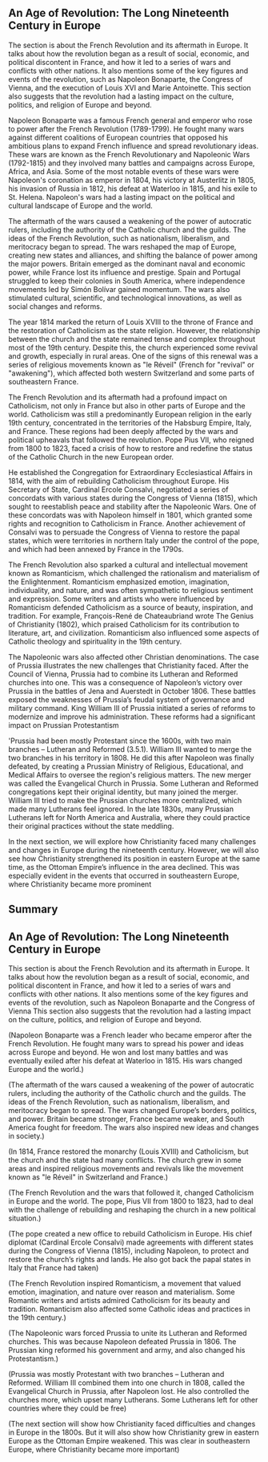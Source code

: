 ## An Age of Revolution: The Long Nineteenth Century in Europe

The section is about the French Revolution and its aftermath in Europe.
It talks about how the revolution began as a result of social, economic, and political discontent in France, and how it led to a series of wars and conflicts with other nations. It also mentions some of the key figures and events of the revolution, such as Napoleon Bonaparte, the Congress of Vienna, and the execution of Louis XVI and Marie Antoinette. This section also suggests that the revolution had a lasting impact on the culture, politics, and religion of Europe and beyond.

Napoleon Bonaparte was a famous French general and emperor who rose to power after the French Revolution (1789-1799). He fought many wars against different coalitions of European countries that opposed his ambitious plans to expand French influence and spread revolutionary ideas. These wars are known as the French Revolutionary and Napoleonic Wars (1792-1815) and they involved many battles and campaigns across Europe, Africa, and Asia. Some of the most notable events of these wars were Napoleon's coronation as emperor in 1804, his victory at Austerlitz in 1805, his invasion of Russia in 1812, his defeat at Waterloo in 1815, and his exile to St. Helena. Napoleon's wars had a lasting impact on the political and cultural landscape of Europe and the world.

The aftermath of the wars caused a weakening of the power of autocratic rulers, including the authority of the Catholic church and the guilds.
The ideas of the French Revolution, such as nationalism, liberalism, and meritocracy began to spread. The wars reshaped the map of Europe, creating new states and alliances, and shifting the balance of power among the major powers. Britain emerged as the dominant naval and economic power, while France lost its influence and prestige. Spain and Portugal struggled to keep their colonies in South America, where independence movements led by Simón Bolívar gained momentum. The wars also stimulated cultural, scientific, and technological innovations, as well as social changes and reforms.

The year 1814 marked the return of Louis XVIII to the throne of France and the restoration of Catholicism as the state religion. However, the relationship between the church and the state remained tense and complex throughout most of the 19th century. Despite this, the church experienced some revival and growth, especially in rural areas. One of the signs of this renewal was a series of religious movements known as "le Réveil" (French for "revival" or "awakening"), which affected both western Switzerland and some parts of southeastern France.

The French Revolution and its aftermath had a profound impact on Catholicism, not only in France but also in other parts of Europe and the world. Catholicism was still a predominantly European religion in the early 19th century, concentrated in the territories of the Habsburg Empire, Italy, and France. These regions had been deeply affected by the wars and political upheavals that followed the revolution. Pope Pius VII, who reigned from 1800 to 1823, faced a crisis of how to restore and redefine the status of the Catholic Church in the new European order.

He established the Congregation for Extraordinary Ecclesiastical Affairs in 1814, with the aim of rebuilding Catholicism throughout Europe. His Secretary of State, Cardinal Ercole Consalvi, negotiated a series of concordats with various states during the Congress of Vienna (1815), which sought to reestablish peace and stability after the Napoleonic Wars. One of these concordats was with Napoleon himself in 1801, which granted some rights and recognition to Catholicism in France. Another achievement of Consalvi was to persuade the Congress of Vienna to restore the papal states, which were territories in northern Italy under the control of the pope, and which had been annexed by France in the 1790s.

The French Revolution also sparked a cultural and intellectual movement known as Romanticism, which challenged the rationalism and materialism of the Enlightenment. Romanticism emphasized emotion, imagination, individuality, and nature, and was often sympathetic to religious sentiment and expression. Some writers and artists who were influenced by Romanticism defended Catholicism as a source of beauty, inspiration, and tradition. For example, François-René de Chateaubriand wrote The Genius of Christianity (1802), which praised Catholicism for its contribution to literature, art, and civilization. Romanticism also influenced some aspects of Catholic theology and spirituality in the 19th century.

The Napoleonic wars also affected other Christian denominations. The case of Prussia illustrates the new challenges that Christianity faced. After the Council of Vienna, Prussia had to combine its Lutheran and Reformed churches into one. This was a consequence of Napoleon’s victory over Prussia in the battles of Jena and Auerstedt in October 1806. These battles exposed the weaknesses of Prussia’s feudal system of governance and military command. King William III of Prussia initiated a series of reforms to modernize and improve his administration. These reforms had a significant impact on Prussian Protestantism

'Prussia had been mostly Protestant since the 1600s, with two main branches – Lutheran and Reformed (3.5.1). William III wanted to merge the two branches in his territory in 1808. He did this after Napoleon was finally defeated, by creating a Prussian Ministry of Religious, Educational, and Medical Affairs to oversee the region's religious matters. The new merger was called the Evangelical Church in Prussia. Some Lutheran and Reformed congregations kept their original identity, but many joined the merger. William III tried to make the Prussian churches more centralized, which made many Lutherans feel ignored. In the late 1830s, many Prussian Lutherans left for North America and Australia, where they could practice their original practices without the state meddling.

In the next section, we will explore how Christianity faced many challenges and changes in Europe during the nineteenth century. However, we will also see how Christianity strengthened its position in eastern Europe at the same time, as the Ottoman Empire’s influence in the area declined. This was especially evident in the events that occurred in southeastern Europe, where Christianity became more prominent




## Summary
## An Age of Revolution: The Long Nineteenth Century in Europe

This section is about the French Revolution and its aftermath in Europe.
It talks about how the revolution began as a result of social, economic, and political discontent in France, and how it led to a series of wars and conflicts with other nations. It also mentions some of the key figures and events of the revolution, such as Napoleon Bonaparte and the Congress of Vienna This section also suggests that the revolution had a lasting impact on the culture, politics, and religion of Europe and beyond.

(Napoleon Bonaparte was a French leader who became emperor after the French Revolution. He fought many wars to spread his power and ideas across Europe and beyond. He won and lost many battles and was eventually exiled after his defeat at Waterloo in 1815. His wars changed Europe and the world.)

(The aftermath of the wars caused a weakening of the power of autocratic rulers, including the authority of the Catholic church and the guilds.
The ideas of the French Revolution, such as nationalism, liberalism, and meritocracy began to spread.
The wars changed Europe’s borders, politics, and power. Britain became stronger, France became weaker, and South America fought for freedom. The wars also inspired new ideas and changes in society.)

(In 1814, France restored the monarchy (Louis XVIII) and Catholicism, but the church and the state had many conflicts. The church grew in some areas and inspired religious movements and revivals like the movement known as "le Réveil" in Switzerland and France.)

(The French Revolution and the wars that followed it, changed Catholicism in Europe and the world. The pope, Pius VII from 1800 to 1823, had to deal with the challenge of rebuilding and reshaping the church in a new political situation.)

(The pope created a new office to rebuild Catholicism in Europe. His chief diplomat (Cardinal Ercole Consalvi) made agreements with different states during the Congress of Vienna (1815), including Napoleon, to protect and restore the church’s rights and lands. He also got back the papal states in Italy that France had taken)

(The French Revolution inspired Romanticism, a movement that valued emotion, imagination, and nature over reason and materialism. Some Romantic writers and artists admired Catholicism for its beauty and tradition. Romanticism also affected some Catholic ideas and practices in the 19th century.)

(The Napoleonic wars forced Prussia to unite its Lutheran and Reformed churches. This was because Napoleon defeated Prussia in 1806. The Prussian king reformed his government and army, and also changed his Protestantism.)

(Prussia was mostly Protestant with two branches – Lutheran and Reformed. William III combined them into one church in 1808, called the Evangelical Church in Prussia, after Napoleon lost. He also controlled the churches more, which upset many Lutherans. Some Lutherans left for other countries where they could be free)

(The next section will show how Christianity faced difficulties and changes in Europe in the 1800s. But it will also show how Christianity grew in eastern Europe as the Ottoman Empire weakened. This was clear in southeastern Europe, where Christianity became more important)
